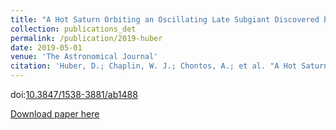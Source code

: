 ```yaml
---
title: "A Hot Saturn Orbiting an Oscillating Late Subgiant Discovered by TESS"
collection: publications_det
permalink: /publication/2019-huber
date: 2019-05-01
venue: 'The Astronomical Journal'
citation: 'Huber, D.; Chaplin, W. J.; Chontos, A.; et al. "A Hot Saturn Orbiting an Oscillating Late Subgiant Discovered by TESS", 2019, AJ, 157, 14'
---
```


doi:[10.3847/1538-3881/ab1488](https://iopscience.iop.org/article/10.3847/1538-3881/ab1488)

[Download paper here](https://arxiv.org/pdf/1901.01643)
